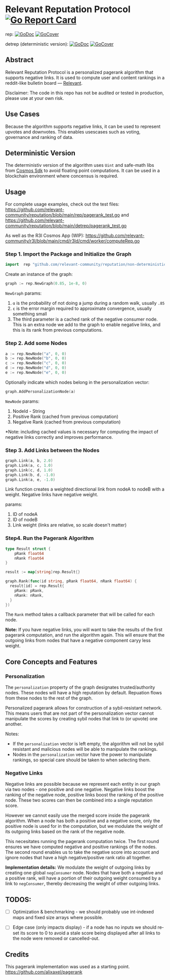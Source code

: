 # Relevant Reputation Protocol [![Go Report Card](https://goreportcard.com/badge/github.com/relevant-community/reputation)](https://goreportcard.com/report/github.com/relevant-community/reputation)

rep: [![GoDoc](https://godoc.org/github.com/relevant-community/reputation/non-deterministic?status.svg)](https://godoc.org/github.com/relevant-community/reputation/non-deterministic) [![GoCover](http://gocover.io/_badge/github.com/relevant-community/reputation/non-deterministic)](http://gocover.io/github.com/relevant-community/reputation/non-deterministic)

detrep (deterministic version): [![GoDoc](https://godoc.org/github.com/relevant-community/reputation/deterministic?status.svg)](https://godoc.org/github.com/relevant-community/reputation/deterministic) [![GoCover](http://gocover.io/_badge/github.com/relevant-community/reputation/deterministic)](http://gocover.io/github.com/relevant-community/reputation/deterministic)

## Abstract

Relevant Reputation Protocol is a personalized pagerank algorithm that supports negative links. It is used to compute user and content rankings in a reddit-like bulletin board — [Relevant](https://relevant.community).

Disclaimer: The code in this repo has not be audited or tested in production, please use at your own risk.

## Use Cases

Because the algorithm supports negative links, it can be used to represent upvotes and downvotes. This enables usescases such as voting, governance and ranking of data.

## Deterministic Version

The deterministiv version of the algorithm uses `Uint` and safe-math libs from [Cosmos Sdk](https://github.com/cosmos/cosmos-sdk) to avoid floating point computations. It can be used in a blockchain environment where concensus is required.

## Usage

For complete usage examples, check out the test files: https://github.com/relevant-community/reputation/blob/main/rep/pagerank_test.go and https://github.com/relevant-community/reputation/blob/main/detrep/pagerank_test.go

As well as the R3l Cosmos App (WIP): https://github.com/relevant-community/r3l/blob/main/cmd/r3ld/cmd/worker/computeRep.go

### Step 1. Import the Package and Initialize the Graph

```go
import	rep "github.com/relevant-community/reputation/non-deterministic"
```

Create an instance of the graph:

```go
graph := rep.NewGraph(0.85, 1e-8, 0)
```

`NewGraph` params:

1.  `α` is the probability of not doing a jump during a random walk, usually `.85`
2.  `ε` is the error margin required to approximate convergence, usually something small
3.  The third parameter is a cached rank of the negative consumer node. This is an extra node we add to the graph to enable negative links, and this is its rank from previous computations.

### Step 2. Add some Nodes

```go
a := rep.NewNode("a", 0, 0)
b := rep.NewNode("b", 0, 0)
c := rep.NewNode("c", 0, 0)
d := rep.NewNode("d", 0, 0)
e := rep.NewNode("e", 0, 0)
```

Optionally indicate which nodes belong in the personalization vector:

```go
graph.AddPersonalizationNode(a)
```

`NewNode` params:

1. NodeId - String
2. Positive Rank (cached from previous computation)
3. Negative Rank (cached from previous computation)

\*Note: including cached values is necessary for computing the impact of negative links correctly and improves performance.

### Step 3. Add Links between the Nodes

```go
graph.Link(a, b, 2.0)
graph.Link(a, c, 1.0)
graph.Link(c, d, 1.0)
graph.Link(b, d, -1.0)
graph.Link(a, e, -1.0)
```

Link function creates a weighted directional link from nodeA to nodeB with a weight. Negative links have negative weight.

params:

1.  ID of nodeA
2.  ID of nodeB
3.  Link weight (links are relative, so scale doesn't matter)

### Step4. Run the Pagerank Algorithm

```go
type Result struct {
	pRank float64
	nRank float64
}

result := map[string]rep.Result{}

graph.Rank(func(id string, pRank float64, nRank float64) {
  result[id] = rep.Result{
    pRank: pRank,
    nRank: nRank,
  }
})
```

The `Rank` method takes a callback parameter that will be called for each node.

**Note:** If you have negative links, you will want to take the results of the first pagerank computation, and run the algorithm again. This will ensure that the outgoing links from nodes that have a negative component caryy less weight.

## Core Concepts and Features

### Personalization

The `personalization` property of the graph designates trusted/authority nodes. These nodes will have a high reputation by default. Repuation flows from these nodes to the rest of the graph.

Personalized pagerank allows for construction of a sybil-resistant network. This means users that are not part of the personalization vector cannot manipulate the scores by creating sybil nodes that link to (or upvote) one another.

Notes:

- If the `personalization` vector is left empty, the algorithm will not be sybil resistant and malicious nodes will be able to manipulate the rankings.
- Nodes in the `personalization` vector have the power to manipulate rankings, so special care should be taken to when selecting them.

### Negative Links

Negative links are possible because we represent each entity in our graph via two nodes - one positive and one negative. Negative links boost the ranking of the negative node, positive links boost the ranking of the positive node. These two scores can then be combined into a single reputation score.

However we cannot easily use the merged score inside the pagerank algorithm. When a node has both a positive and a negative score, only the positive node is used for in the computation, but we modulate the weight of its outgoing links based on the rank of the negative node.

This necesitates running the pagerank computation twice. The first round ensures we have computed negative and positive rankings of the nodes. The second round enables us to take the negative score into account and ignore nodes that have a high negative/positive rank ratio all together.

**Implementation details:**
We modulate the weight of outgoing links by creating one global `negConsumer` node. Nodes that have both a negative and a positive rank, will have a portion of their outgoing weight consumed by a link to `negConsumer`, thereby decreasing the weight of other outgoing links.

## TODOS:

- [ ] Optimization & benchmarking - we should probably use int-indexed maps and fixed size arrays where possible.

- [ ] Edge case (only impacts display) - if a node has no inputs we should re-set its score to 0 to avoid a stale score being displayed after all links to the node were removed or cancelled-out.

## Credits

This pagerank implementation was used as a starting point.
https://github.com/alixaxel/pagerank
